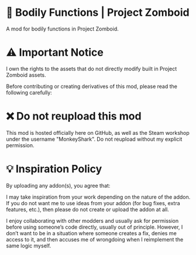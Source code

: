 # 🚽 Bodily Functions | Project Zomboid
A mod for bodily functions in Project Zomboid.

# ⚠️ Important Notice
I own the rights to the assets that do not directly modify built in Project Zomboid assets.

Before contributing or creating derivatives of this mod, please read the following carefully:

# ❌ Do not reupload this mod
This mod is hosted officially here on GitHub, as well as the Steam workshop under the username "MonkeyShark". Do not reupload without my explicit permission.

# 💡 Inspiration Policy
By uploading any addon(s), you agree that:

I may take inspiration from your work depending on the nature of the addon.
If you do not want me to use ideas from your addon (for bug fixes, extra features, etc.), then please do not create or upload the addon at all.

I enjoy collaborating with other modders and usually ask for permission before using someone’s code directly, usually out of principle. However, I don’t want to be in a situation where someone creates a fix, denies me access to it, and then accuses me of wrongdoing when I reimplement the same logic myself.
